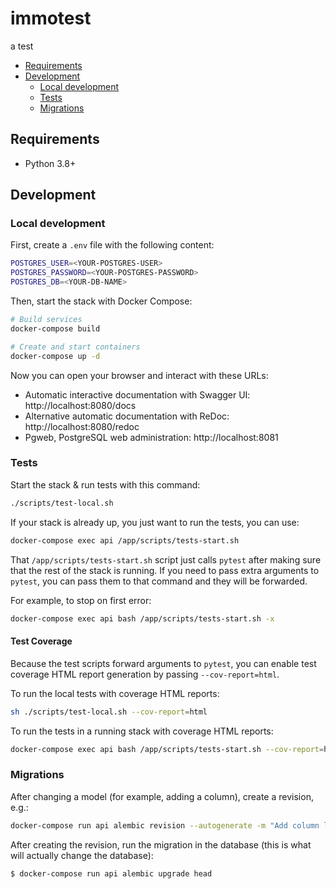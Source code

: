 # immotest

a test

<!-- toc -->

- [Requirements](#requirements)
- [Development](#development)
  * [Local development](#local-development)
  * [Tests](#tests)
  * [Migrations](#migrations)

<!-- tocstop -->

## Requirements

* Python 3.8+

## Development

### Local development

First, create a `.env` file with the following content:
```bash
POSTGRES_USER=<YOUR-POSTGRES-USER>
POSTGRES_PASSWORD=<YOUR-POSTGRES-PASSWORD>
POSTGRES_DB=<YOUR-DB-NAME>
```

Then, start the stack with Docker Compose:
```bash
# Build services
docker-compose build

# Create and start containers
docker-compose up -d
```

Now you can open your browser and interact with these URLs:
* Automatic interactive documentation with Swagger UI: http://localhost:8080/docs
* Alternative automatic documentation with ReDoc: http://localhost:8080/redoc
* Pgweb, PostgreSQL web administration: http://localhost:8081


### Tests

Start the stack & run tests with this command:

```Bash
./scripts/test-local.sh
```

If your stack is already up, you just want to run the tests, you can use:

```bash
docker-compose exec api /app/scripts/tests-start.sh
```

That `/app/scripts/tests-start.sh` script just calls `pytest` after making sure that the rest of the stack is running. If you need to pass extra arguments to `pytest`, you can pass them to that command and they will be forwarded.

For example, to stop on first error:

```bash
docker-compose exec api bash /app/scripts/tests-start.sh -x
```

#### Test Coverage

Because the test scripts forward arguments to `pytest`, you can enable test coverage HTML report generation by passing `--cov-report=html`.

To run the local tests with coverage HTML reports:

```Bash
sh ./scripts/test-local.sh --cov-report=html
```

To run the tests in a running stack with coverage HTML reports:

```bash
docker-compose exec api bash /app/scripts/tests-start.sh --cov-report=html
```

### Migrations

After changing a model (for example, adding a column), create a revision, e.g.:
```bash
docker-compose run api alembic revision --autogenerate -m "Add column last_name to User model"
```

After creating the revision, run the migration in the database (this is what will actually change the database):
```bash
$ docker-compose run api alembic upgrade head
```
